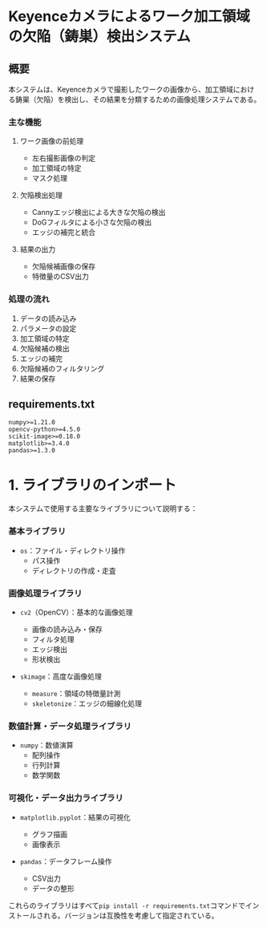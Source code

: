 # Keyenceカメラによるワーク加工領域の欠陥（鋳巣）検出システム

## 概要
本システムは、Keyenceカメラで撮影したワークの画像から、加工領域における鋳巣（欠陥）を検出し、その結果を分類するための画像処理システムである。

### 主な機能
1. ワーク画像の前処理
   - 左右撮影画像の判定
   - 加工領域の特定
   - マスク処理

2. 欠陥検出処理
   - Cannyエッジ検出による大きな欠陥の検出
   - DoGフィルタによる小さな欠陥の検出
   - エッジの補完と統合

3. 結果の出力
   - 欠陥候補画像の保存
   - 特徴量のCSV出力

### 処理の流れ
1. データの読み込み
2. パラメータの設定
3. 加工領域の特定
4. 欠陥候補の検出
5. エッジの補完
6. 欠陥候補のフィルタリング
7. 結果の保存

## requirements.txt
```
numpy>=1.21.0
opencv-python>=4.5.0
scikit-image>=0.18.0
matplotlib>=3.4.0
pandas>=1.3.0
```

# 1. ライブラリのインポート

本システムで使用する主要なライブラリについて説明する：

### 基本ライブラリ
- `os`：ファイル・ディレクトリ操作
  - パス操作
  - ディレクトリの作成・走査

### 画像処理ライブラリ
- `cv2`（OpenCV）：基本的な画像処理
  - 画像の読み込み・保存
  - フィルタ処理
  - エッジ検出
  - 形状検出

- `skimage`：高度な画像処理
  - `measure`：領域の特徴量計測
  - `skeletonize`：エッジの細線化処理

### 数値計算・データ処理ライブラリ
- `numpy`：数値演算
  - 配列操作
  - 行列計算
  - 数学関数

### 可視化・データ出力ライブラリ
- `matplotlib.pyplot`：結果の可視化
  - グラフ描画
  - 画像表示

- `pandas`：データフレーム操作
  - CSV出力
  - データの整形

これらのライブラリはすべて`pip install -r requirements.txt`コマンドでインストールされる。バージョンは互換性を考慮して指定されている。
